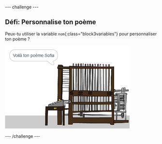 --- challenge ---

## Défi: Personnalise ton poème

Peux-tu utiliser la variable `nom`{:class="block3variables"} pour personnaliser ton poème ?

![capture d’écran](images/poetry-name-comp.png)

--- /challenge ---